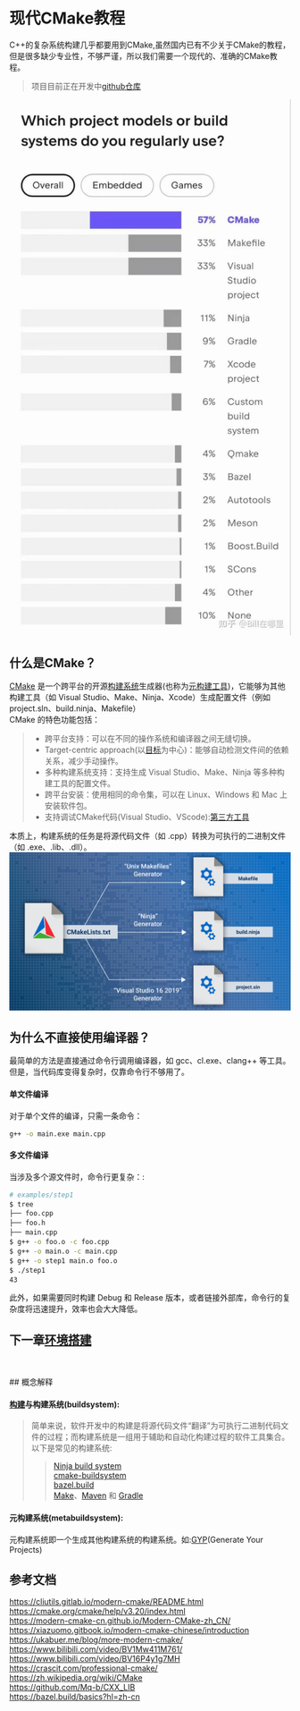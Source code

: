 # 现代CMake教程
C++的复杂系统构建几乎都要用到CMake,虽然国内已有不少关于CMake的教程，但是很多缺少专业性，不够严谨，所以我们需要一个现代的、准确的CMake教程。
> 项目目前正在开发中[github仓库](https://github.com/CrossroadW/ModernCMake)

![cmake](img/cmakerate.png)

## 什么是CMake？
[CMake](https://cmake.org/) 是一个跨平台的开源[构建系统](#buildsystem)生成器(也称为[元构建工具](https://en.wikipedia.org/wiki/List_of_build_automation_software))，它能够为其他构建工具（如 Visual Studio、Make、Ninja、Xcode）生成配置文件（例如 project.sln、build.ninja、Makefile）  
CMake 的特色功能包括：
>- 跨平台支持：可以在不同的操作系统和编译器之间无缝切换。
>- Target-centric approach(以[目标](现代CMake的核心概念/#coreconcept)为中心)：能够自动检测文件间的依赖关系，减少手动操作。
>- 多种构建系统支持：支持生成 Visual Studio、Make、Ninja 等多种构建工具的配置文件。
>- 跨平台安装：使用相同的命令集，可以在 Linux、Windows 和 Mac 上安装软件包。
>- 支持调试CMake代码(Visual Studio、VScode):[第三方工具](https://microsoft.github.io/debug-adapter-protocol/implementors/tools/)


本质上，构建系统的任务是将源代码文件（如 .cpp）转换为可执行的二进制文件（如 .exe、.lib、.dll）。
![public/Single_Source_Build.png](img/Single_Source_Build.png)

## 为什么不直接使用编译器？
最简单的方法是直接通过命令行调用编译器，如 gcc、cl.exe、clang++ 等工具。但是，当代码库变得复杂时，仅靠命令行不够用了。
#### 单文件编译
对于单个文件的编译，只需一条命令：
```bash
g++ -o main.exe main.cpp
```
#### 多文件编译
当涉及多个源文件时，命令行更复杂：:
```bash
# examples/step1
$ tree
├── foo.cpp
├── foo.h
├── main.cpp
$ g++ -o foo.o -c foo.cpp
$ g++ -o main.o -c main.cpp 
$ g++ -o step1 main.o foo.o
$ ./step1 
43
```
此外，如果需要同时构建 Debug 和 Release 版本，或者链接外部库，命令行的复杂度将迅速提升，效率也会大大降低。

下一章[环境搭建](环境搭建.md)
------
<br>

<br>
## 概念解释


<a id="buildsystem"></a>
#### [构建](https://en.wikipedia.org/wiki/Software_build)与构建系统(buildsystem):  
> 简单来说，软件开发中的构建是将源代码文件“翻译”为可执行二进制代码文件的过程；而构建系统是一组用于辅助和自动化构建过程的软件工具集合。  
> 以下是常见的构建系统:  
>> [Ninja build system](https://ninja-build.org/manual.html)  
>> [cmake-buildsystem](https://cmake.org/cmake/help/latest/manual/cmake-buildsystem.7.html#introduction)  
>> [bazel.build](https://bazel.build/about/intro?hl=zh-cn)  
>> [Make](https://www.gnu.org/software/make/)、[Maven](https://maven.apache.org/what-is-maven.html) 和 [Gradle](https://gradle.org/)  


<a id="metabuildsystem"></a>
#### 元构建系统(metabuildsystem):
元构建系统即一个生成其他构建系统的构建系统。如:[GYP](https://gyp.gsrc.io/)(Generate Your Projects)
## 参考文档
<https://cliutils.gitlab.io/modern-cmake/README.html>  
<https://cmake.org/cmake/help/v3.20/index.html>  
<https://modern-cmake-cn.github.io/Modern-CMake-zh_CN/>  
<https://xiazuomo.gitbook.io/modern-cmake-chinese/introduction>  
<https://ukabuer.me/blog/more-modern-cmake/>  
<https://www.bilibili.com/video/BV1Mw411M761/>  
<https://www.bilibili.com/video/BV16P4y1g7MH>  
<https://crascit.com/professional-cmake/>  
<https://zh.wikipedia.org/wiki/CMake>  
<https://github.com/Mq-b/CXX_LIB>  
<https://bazel.build/basics?hl=zh-cn>  